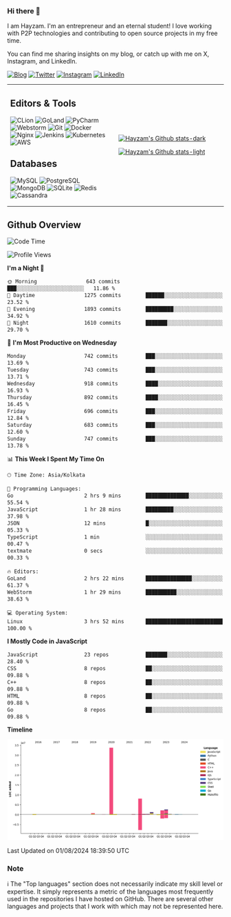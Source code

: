 ### Hi there 👋

I am Hayzam. I'm an entrepreneur and an eternal student! I love working with P2P technologies and contributing to open source projects in my free time.

You can find me sharing insights on my blog, or catch up with me on X, Instagram, and LinkedIn.

[![Blog](https://img.shields.io/badge/Blog-%2312100E.svg?&style=for-the-badge&logo=medium&logoColor=white)](https://hayzam.com)
[![Twitter](https://img.shields.io/badge/Twitter-%231DA1F2.svg?&style=for-the-badge&logo=X&logoColor=white)](https://twitter.com/hayzam_js)
[![Instagram](https://img.shields.io/badge/Instagram-%23E4405F.svg?&style=for-the-badge&logo=instagram&logoColor=white)](https://instagram.com/hayzam.ts)
[![LinkedIn](https://img.shields.io/badge/LinkedIn-%230077B5.svg?&style=for-the-badge&logo=linkedin&logoColor=white)](https://www.linkedin.com/in/hayzam-s-2b9b95139/)

<table width="100%">
<tr>
<td width="50%">

## Editors & Tools

![CLion](https://img.shields.io/badge/-CLion-000000?style=flat&logo=CLion)
![GoLand](https://img.shields.io/badge/-GoLand-000000?style=flat&logo=Goland)
![PyCharm](https://img.shields.io/badge/-PyCharm-000000?style=flat&logo=PyCharm)
![Webstorm](https://img.shields.io/badge/-WebStorm-000000?style=flat&logo=WebStorm)
![Git](https://img.shields.io/badge/-Git-000000?style=flat&logo=git)
![Docker](https://img.shields.io/badge/-Docker-000000?style=flat&logo=docker)
![Nginx](https://img.shields.io/badge/-Nginx-000000?style=flat&logo=nginx)
![Jenkins](https://img.shields.io/badge/-Jenkins-000000?style=flat&logo=jenkins)
![Kubernetes](https://img.shields.io/badge/-Kubernetes-000000?style=flat&logo=kubernetes)
![AWS](https://img.shields.io/badge/-AWS-000000?style=flat&logo=amazon-aws)

## Databases

![MySQL](https://img.shields.io/badge/-MySQL-000000?style=flat&logo=mysql)
![PostgreSQL](https://img.shields.io/badge/-PostgreSQL-000000?style=flat&logo=postgresql)
![MongoDB](https://img.shields.io/badge/-MongoDB-000000?style=flat&logo=mongodb)
![SQLite](https://img.shields.io/badge/-SQLite-000000?style=flat&logo=sqlite)
![Redis](https://img.shields.io/badge/-Redis-000000?style=flat&logo=redis)
![Cassandra](https://img.shields.io/badge/-Cassandra-000000?style=flat&logo=apache-cassandra)
</div>

<td width="50%">
 
[![Hayzam's Github stats-dark](https://github-readme-stats.vercel.app/api?username=hayzamjs&show_icons=true&theme=dark#gh-dark-mode-only)](https://github.com/anuraghazra/github-readme-stats#gh-dark-mode-only)
 
[![Hayzam's Github stats-light](https://github-readme-stats.vercel.app/api?username=hayzamjs&show_icons=true&theme=default#gh-light-mode-only)](https://github.com/anuraghazra/github-readme-stats#gh-light-mode-only)

</td>
</tr>
</table>
 
## Github Overview


<!--START_SECTION:waka-->
![Code Time](http://img.shields.io/badge/Code%20Time-878%20hrs%2035%20mins-blue)

![Profile Views](http://img.shields.io/badge/Profile%20Views-3-blue)

**I'm a Night 🦉** 

```text
🌞 Morning                643 commits         ███░░░░░░░░░░░░░░░░░░░░░░   11.86 % 
🌆 Daytime                1275 commits        ██████░░░░░░░░░░░░░░░░░░░   23.52 % 
🌃 Evening                1893 commits        █████████░░░░░░░░░░░░░░░░   34.92 % 
🌙 Night                  1610 commits        ███████░░░░░░░░░░░░░░░░░░   29.70 % 
```
📅 **I'm Most Productive on Wednesday** 

```text
Monday                   742 commits         ███░░░░░░░░░░░░░░░░░░░░░░   13.69 % 
Tuesday                  743 commits         ███░░░░░░░░░░░░░░░░░░░░░░   13.71 % 
Wednesday                918 commits         ████░░░░░░░░░░░░░░░░░░░░░   16.93 % 
Thursday                 892 commits         ████░░░░░░░░░░░░░░░░░░░░░   16.45 % 
Friday                   696 commits         ███░░░░░░░░░░░░░░░░░░░░░░   12.84 % 
Saturday                 683 commits         ███░░░░░░░░░░░░░░░░░░░░░░   12.60 % 
Sunday                   747 commits         ███░░░░░░░░░░░░░░░░░░░░░░   13.78 % 
```


📊 **This Week I Spent My Time On** 

```text
🕑︎ Time Zone: Asia/Kolkata

💬 Programming Languages: 
Go                       2 hrs 9 mins        ██████████████░░░░░░░░░░░   55.54 % 
JavaScript               1 hr 28 mins        █████████░░░░░░░░░░░░░░░░   37.98 % 
JSON                     12 mins             █░░░░░░░░░░░░░░░░░░░░░░░░   05.33 % 
TypeScript               1 min               ░░░░░░░░░░░░░░░░░░░░░░░░░   00.47 % 
textmate                 0 secs              ░░░░░░░░░░░░░░░░░░░░░░░░░   00.33 % 

🔥 Editors: 
GoLand                   2 hrs 22 mins       ███████████████░░░░░░░░░░   61.37 % 
WebStorm                 1 hr 29 mins        ██████████░░░░░░░░░░░░░░░   38.63 % 

💻 Operating System: 
Linux                    3 hrs 52 mins       █████████████████████████   100.00 % 
```

**I Mostly Code in JavaScript** 

```text
JavaScript               23 repos            ███████░░░░░░░░░░░░░░░░░░   28.40 % 
CSS                      8 repos             ██░░░░░░░░░░░░░░░░░░░░░░░   09.88 % 
C++                      8 repos             ██░░░░░░░░░░░░░░░░░░░░░░░   09.88 % 
HTML                     8 repos             ██░░░░░░░░░░░░░░░░░░░░░░░   09.88 % 
Go                       8 repos             ██░░░░░░░░░░░░░░░░░░░░░░░   09.88 % 
```



**Timeline**

![Lines of Code chart](https://raw.githubusercontent.com/hayzamjs/hayzamjs/main/assets/bar_graph.png)


 Last Updated on 01/08/2024 18:39:50 UTC
<!--END_SECTION:waka-->


### Note 

:information_source: The "Top languages" section does not necessarily indicate my skill level or expertise. It simply represents a metric of the languages most frequently used in the repositories I have hosted on GitHub. There are several other languages and projects that I work with which may not be represented here. 


